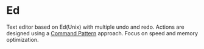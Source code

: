 # Ed
Text editor based on Ed(Unix) with multiple undo and redo. Actions are designed using a [Command Pattern](https://en.wikipedia.org/wiki/Command_pattern) approach.
Focus on speed and memory optimization.

